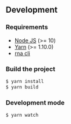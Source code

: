 ## Development

### Requirements

* [Node JS](https://nodejs.org/) (>= 10)
* [Yarn](https://yarnpkg.com/) (>= 1.10.0)
* [rna cli](https://www.npmjs.com/package/@chialab/rna-cli)

### Build the project

```sh
$ yarn install
$ yarn build
```

### Development mode
```sh
$ yarn watch
```
